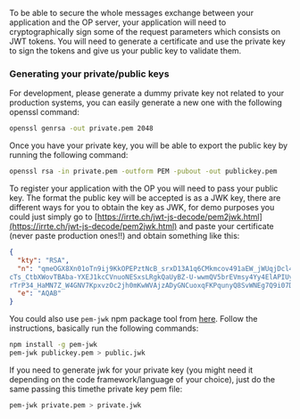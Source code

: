 To be able to secure the whole messages exchange between your application and the OP server, your application will need to cryptographically sign some of the request parameters which consists on JWT tokens. You will need to generate a certificate and use the private key to sign the tokens and give us your public key to validate them.

### Generating your private/public keys

For development, please generate a dummy private key not related to your production systems, you can easily generate a new one with the following
openssl command:

```bash
openssl genrsa -out private.pem 2048
```

Once you have your private key, you will be able to export the public key by running the following command:

```bash
openssl rsa -in private.pem -outform PEM -pubout -out publickey.pem
```

To register your application with the OP you will need to pass your public key. The format the public key will be accepted is as a JWK key, 
there are different ways for you to obtain the key as JWK, for demo purposes you could just simply go to [https://irrte.ch/jwt-js-decode/pem2jwk.html](https://irrte.ch/jwt-js-decode/pem2jwk.html) and paste your certificate (never paste production ones!!) and obtain something like this:

```json
{
  "kty": "RSA",
  "n": "qmeOGX8Xn01oTn9ij9KkOPEPztNcB_srxD13A1q6CMkmcov491aEW_jWUqjDcl4S1ioeb00xgCL3Rl1H_UYBlbmwh13ozC21aq_I4ZGALAIucCtnVTfuNLdo6JBhNllOWsJEFheuslhXLNbh_hoIpk7bU45177AGaTQgr9lJ2IMyxH4cgp
cTs_CtbXWovTBAba-YXEJ1kcCVnuoNESxsLRgkQaUyBZ-U-wwmQV5brEVmsy4Yy4ElAPIUyfc_ks2Lpy1N_-
rTrP34_HaMN7Z_W4GNV7KpxvzOc2jh0mKwWVAjzADyGNCuoxqFKPqunyQ8SvWNEg7Q9i07D9JDP9jVw",
  "e": "AQAB"
}
```

You could also use `pem-jwk` npm package tool from [here](https://www.npmjs.com/package/pem-jwk). Follow the instructions, basically run the following commands:

```bash
npm install -g pem-jwk
pem-jwk publickey.pem > public.jwk
```

If you need to generate jwk for your private key (you might need it depending on the code framework/language of your choice), just do the same passing this timethe private key pem file:

```bash
pem-jwk private.pem > private.jwk
```

